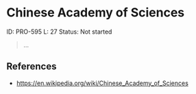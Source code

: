 # Chinese Academy of Sciences

ID: PRO-595
L: 27
Status: Not started

> …
> 

## References

- https://en.wikipedia.org/wiki/Chinese_Academy_of_Sciences